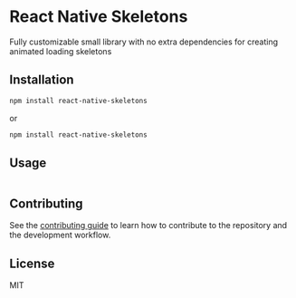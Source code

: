 # React Native Skeletons

Fully customizable small library with no extra dependencies for creating animated loading skeletons

## Installation

```sh
npm install react-native-skeletons
```

or

```sh
npm install react-native-skeletons
```

## Usage

```js
```

## Contributing

See the [contributing guide](CONTRIBUTING.md) to learn how to contribute to the repository and the development workflow.

## License

MIT
